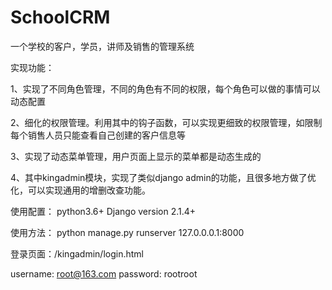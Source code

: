 # SchoolCRM
一个学校的客户，学员，讲师及销售的管理系统


实现功能：

1、实现了不同角色管理，不同的角色有不同的权限，每个角色可以做的事情可以动态配置

2、细化的权限管理。利用其中的钩子函数，可以实现更细致的权限管理，如限制每个销售人员只能查看自己创建的客户信息等

3、实现了动态菜单管理，用户页面上显示的菜单都是动态生成的

4、其中kingadmin模块，实现了类似django admin的功能，且很多地方做了优化，可以实现通用的增删改查功能。




使用配置：
python3.6+
Django version 2.1.4+



使用方法：
python manage.py runserver 127.0.0.0.1:8000

登录页面：/kingadmin/login.html

username: root@163.com password: rootroot
